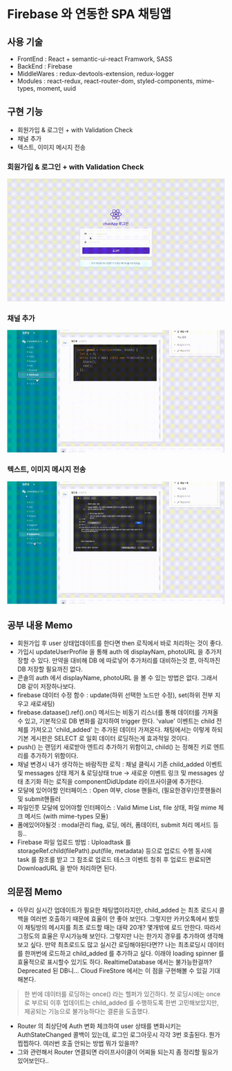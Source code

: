 # Firebase 와 연동한 SPA 채팅앱

## 사용 기술
- FrontEnd : React + semantic-ui-react Framwork, SASS
- BackEnd : Firebase
- MiddleWares : redux-devtools-extension, redux-logger
- Modules : react-redux, react-router-dom, styled-components, mime-types, moment, uuid

## 구현 기능
- 회원가입 & 로그인 + with Validation Check
- 채널 추가
- 텍스트, 이미지 메시지 전송

### 회원가입 & 로그인 + with Validation Check
![회원가입 & 로그인 + with Validation Check](https://github.com/LimEunSeop/assets/blob/master/images/react-firebase-practice/firebase-회원가입_로그인_로그아웃.gif?raw=true)

### 채널 추가
![채널 추가](https://github.com/LimEunSeop/assets/blob/master/images/react-firebase-practice/firebase-채널추가.gif?raw=true)

### 텍스트, 이미지 메시지 전송
![텍스트, 이미지 메시지 전송](https://github.com/LimEunSeop/assets/blob/master/images/react-firebase-practice/firebase-텍스트_이미지-메시지추가.gif?raw=true)

## 공부 내용 Memo
- 회원가입 후 user 상태업데이트를 한다면 then 로직에서 바로 처리하는 것이 좋다.
- 가입시 updateUserProfile 을 통해 auth 에 displayNam, photoURL 을 추가저장할 수 있다. 만약을 대비해 DB 에 따로넣어 추가처리를 대비하는것 뿐, 아직까진 DB 저장할 필요까진 없다.
- 콘솔의 auth 에서 displayName, photoURL 을 볼 수 있는 방법은 없다. 그래서 DB 같이 저장하나보다.
- firebase 데이터 수정 함수 : update(하위 선택한 노드만 수정), set(하위 전부 지우고 새로새팅)
- firebase.dataase().ref().on() 메서드는 비동기 리스너를 통해 데이터를 가져올 수 있고, 기본적으로 DB 변화를 감지하여 trigger 한다.
 'value' 이벤트는 child 전체를 가져오고 'child_added' 는 추가된 데이터 가져온다. 채팅에서는 이렇게 하되 기본 게시판은 SELECT 로 일회 데이터 로딩하는게 효과적일 것이다.
- push() 는 랜덤키 새로받아 엔트리 추가하기 위함이고, child() 는 정해진 키로 엔트리를 추가하기 위함이다.
- 채널 변경시 내가 생각하는 바람직한 로직 : 채널 클릭시 기존 child_added 이벤트 및 messages 상태 제거 & 로딩상태 true -> 새로운 이벤트 링크 및 messages 상태 초기화 하는 로직을 componentDidUpdate 라이프사이클에 추가한다.
- 모달에 있어야할 인터페이스 : Open 여부, close 핸들러, (필요한경우)인풋핸들러 및 submit핸들러
- 파일인풋 모달에 있어야할 인터페이스 : Valid Mime List, file 상태, 파일 mime 체크 메서드 (with mime-types 모듈)
- 폼에있어야될것 : modal관리 flag, 로딩, 에러, 폼데이터, submit 처리 메서드 등등..
- Firebase 파일 업로드 방법 : Uploadtask 를 storageRef.child(filePath).put(file, metadata) 등으로 업로드 수행 동시에 task 를 참조를 받고 그 참조로 업로드 테스크 이벤트 청취 후 업로드 완료되면 DownloadURL 을 받아 처리하면 된다.

## 의문점 Memo
- 아무리 실시간 업데이트가 필요한 채팅앱이라지만, child_added 는 최초 로드시 콜백을 여러번 호출하기 때문에 효율이 안 좋아 보인다. 그렇지만 카카오톡에서 봤듯이 채팅방의 메시지를 최초 로드할 때는 대략 20개? 몇개밖에 로드 안한다. 따라서 그정도의 효율은 무시가능해 보인다. 그렇지만 나는 한가지 경우를 추가하여 생각해보고 싶다. 만약 최초로드도 많고 실시간 로딩해야된다면?? 나는 최초로딩시 데이터를 한꺼번에 로드하고 child_added 를 추가하고 싶다. 이래야 loading spinner 를 효율적으로 표시할수 있기도 하다. RealtimeDatabase 에서는 불가능한걸까? Deprecated 된 DB니... Cloud FireStore 에서는 이 점을 구현해볼 수 있길 기대해본다. 
> 한 번에 데이터를 로딩하는 once() 라는 헬퍼가 있긴하다. 첫 로딩시에는 once 로 부르되 이후 업데이트는 child_added 를 수행하도록 한번 고민해보았지만, 제공되는 기능으로 불가능하다는 결론을 도출했다.

- Router 의 최상단에 Auth 변화 체크하여 user 상태를 변화시키는 AuthStateChanged 콜백이 있는데, 로그인 로그아웃시 각각 3번 호출된다. 뭔가 찝찝하다. 여러번 호출 안되는 방법 뭐가 있을까?
- 그와 관련해서 Router 연결되면 라이프사이클이 어찌들 되는지 좀 정리할 필요가 있어보인다..

